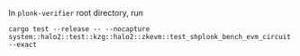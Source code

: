 In `plonk-verifier` root directory, run

```
cargo test --release -- --nocapture system::halo2::test::kzg::halo2::zkevm::test_shplonk_bench_evm_circuit --exact
```
